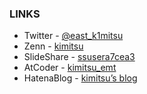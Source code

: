 ### LINKS
- Twitter - [@east_k1mitsu](https://twitter.com/east_k1mitsu)
- Zenn - [kimitsu](https://zenn.dev/kimitsu)
- SlideShare - [ssusera7cea3](https://www.slideshare.net/ssusera7cea3)
- AtCoder - [kimitsu_emt](https://atcoder.jp/users/kimitsu_emt)
- HatenaBlog - [kimitsu’s blog](http://dayama-kimitsu.hatenablog.com/)
